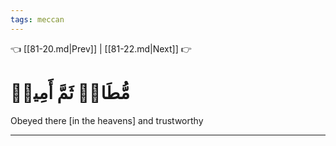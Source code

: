 ```yaml
---
tags: meccan
---
```


👈 [[81-20.md|Prev]] | [[81-22.md|Next]] 👉

# مُّطَاعٖ ثَمَّ أَمِينٖ

Obeyed there [in the heavens] and trustworthy

---

